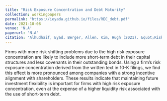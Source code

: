 ```yaml
---
title: "Risk Exposure Concentration and Debt Maturity"
collection: workingpapers
permalink: "https://ieyada.github.io/files/REC_debt.pdf"
date: 2021-10-08
venue: 'N.A'
paperurl: 'N.A'
citation: 'Alhudhaif, Eyad. Berger, Allen. Kim, Hugh (2021). &quot;Risk Exposure Concentration and Debt Maturity&quot;. <i>Working Paper</i>.'
---
```

Firms with more risk shifting problems due to the high risk exposure concentration are likely to include more short-term debt in their capital structures and less covenants in their outstanding bonds. Using a firm’s risk exposure concentration derived from the written text in 10-K filings, we find this effect is more pronounced among companies with a strong incentive alignment with shareholders. These results indicate that maintaining future investment flexibility is important for firms with high risk exposure concentration, even at the expense of a higher liquidity risk associated with the use of short-term debt.
